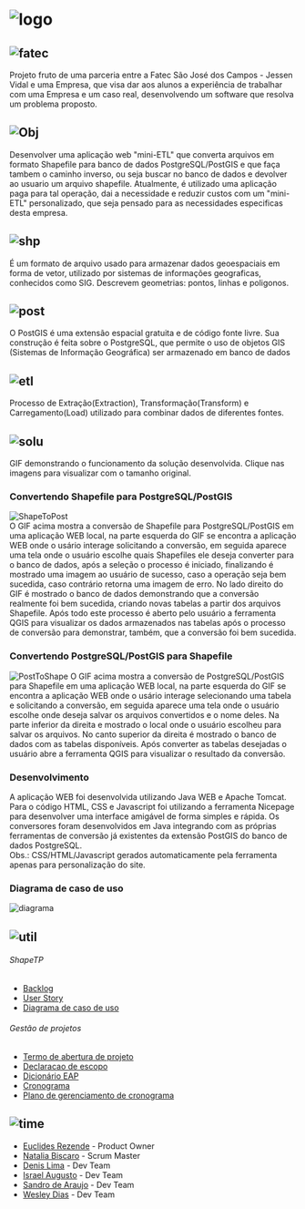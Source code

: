 # ![logo](https://github.com/WeDias/ShapeTP/blob/master/Ignorar/Img/logo.png)

## ![fatec](https://github.com/WeDias/ShapeTP/blob/master/Ignorar/Img/fatec0.png)
Projeto fruto de uma parceria entre a Fatec São José dos Campos - Jessen Vidal e uma Empresa, que visa dar aos alunos a experiência de trabalhar com uma Empresa e um caso real, desenvolvendo um software que resolva um problema proposto.

## ![Obj](https://github.com/WeDias/ShapeTP/blob/master/Ignorar/Img/Obj1.png)
Desenvolver uma aplicação web "mini-ETL" que converta arquivos em formato Shapefile para banco de dados PostgreSQL/PostGIS e que faça tambem o caminho inverso, ou seja buscar no banco de dados e devolver ao usuario um arquivo shapefile. Atualmente, é utilizado uma aplicação paga para tal operação, dai a necessidade e reduzir custos com um "mini-ETL" personalizado, que seja pensado para as necessidades especificas desta empresa.

## ![shp](https://github.com/WeDias/ShapeTP/blob/master/Ignorar/Img/shp.png)
É um formato de arquivo usado para armazenar dados geoespaciais em forma de vetor, utilizado por sistemas de informações geograficas, conhecidos como SIG. Descrevem geometrias: pontos, linhas e poligonos. 

## ![post](https://github.com/WeDias/ShapeTP/blob/master/Ignorar/Img/Post.png)
O PostGIS é uma extensão espacial gratuita e de código fonte livre. Sua construção é feita sobre o PostgreSQL, que permite o uso de objetos GIS (Sistemas de Informação Geográfica) ser armazenado em banco de dados

## ![etl](https://github.com/WeDias/ShapeTP/blob/master/Ignorar/Img/etl.png)
Processo de Extração(Extraction), Transformação(Transform) e Carregamento(Load) utilizado para combinar dados de diferentes fontes.

## ![solu](https://github.com/WeDias/ShapeTP/blob/master/Ignorar/Img/Solu.png)
GIF demonstrando o funcionamento da solução desenvolvida. Clique nas imagens para visualizar com o tamanho original.

### Convertendo Shapefile para PostgreSQL/PostGIS
![ShapeToPost](https://github.com/WeDias/ShapeTP/blob/master/Ignorar/Img/ShapeToPost.gif)  
O GIF acima mostra a conversão de Shapefile para PostgreSQL/PostGIS em uma aplicação WEB local,
na parte esquerda do GIF se encontra a aplicação WEB onde o usário interage solicitando a conversão,
em seguida aparece uma tela onde o usuário escolhe quais Shapefiles ele deseja converter para o banco de dados,
após a seleção o processo é iniciado, finalizando é mostrado uma imagem ao usuário de sucesso, caso a operação seja
bem sucedida, caso contrário retorna uma imagem de erro. No lado direito do GIF é mostrado o banco de dados demonstrando
que a conversão realmente foi bem sucedida, criando novas tabelas a partir dos arquivos Shapefile. Após todo este processo
é aberto pelo usuário a ferramenta QGIS para visualizar os dados armazenados nas tabelas após o processo de conversão para demonstrar, também,
que a conversão foi bem sucedida.

### Convertendo PostgreSQL/PostGIS para Shapefile
![PostToShape](https://github.com/WeDias/ShapeTP/blob/master/Ignorar/Img/PostToShape.gif)
O GIF acima mostra a conversão de PostgreSQL/PostGIS para Shapefile em uma aplicação WEB local,
na parte esquerda do GIF se encontra a aplicação WEB onde o usário interage selecionando uma tabela e solicitando a conversão,
em seguida aparece uma tela onde o usuário escolhe onde deseja salvar os arquivos convertidos e o nome deles. Na parte inferior da
direita e mostrado o local onde o usuário escolheu para salvar os arquivos. No canto superior da direita é mostrado o banco de dados
com as tabelas disponíveis. Após converter as tabelas desejadas o usuário abre a ferramenta QGIS para visualizar o resultado da
conversão.

### Desenvolvimento
A aplicação WEB foi desenvolvida utilizando Java WEB e Apache Tomcat. 
Para o código HTML, CSS e Javascript foi utilizando a ferramenta Nicepage
para desenvolver uma interface amigável de forma simples e rápida.
Os conversores foram desenvolvidos em Java integrando com as próprias ferramentas de conversão
já existentes da extensão PostGIS do banco de dados PostgreSQL.  
Obs.: CSS/HTML/Javascript gerados automaticamente pela ferramenta apenas para personalização do site.

### Diagrama de caso de uso
![diagrama](https://github.com/WeDias/ShapeTP/blob/master/Ignorar/Img/Diagrama%20de%20caso%20de%20uso.png)  

## ![util](https://github.com/WeDias/ShapeTP/blob/master/Ignorar/Img/Util.png)
###### ShapeTP
* [Backlog](https://github.com/WeDias/ShapeTP/blob/master/Documenta%C3%A7%C3%A3o/Backlog.pdf)
* [User Story](https://github.com/WeDias/ShapeTP/blob/master/Documenta%C3%A7%C3%A3o/User_story.pdf)
* [Diagrama de caso de uso](https://github.com/WeDias/ShapeTP/blob/master/Documenta%C3%A7%C3%A3o/Diagrama%20de%20caso%20de%20uso.pdf)  

###### Gestão de projetos
* [Termo de abertura de projeto](https://github.com/WeDias/ShapeTP/blob/master/Documenta%C3%A7%C3%A3o/TermoDeAberturaDeProjeto.pdf)
* [Declaracao de escopo](https://github.com/WeDias/ShapeTP/blob/master/Documenta%C3%A7%C3%A3o/DeclaracaoDeEscopo.pdf)
* [Dicionário EAP](https://github.com/WeDias/ShapeTP/blob/master/Documenta%C3%A7%C3%A3o/DicionarioEAP.pdf)
* [Cronograma](https://github.com/WeDias/ShapeTP/blob/master/Documenta%C3%A7%C3%A3o/Cronograma.pdf)
* [Plano de gerenciamento de cronograma](https://github.com/WeDias/ShapeTP/blob/master/Documenta%C3%A7%C3%A3o/Plano%20de%20gerenciamento%20de%20cronograma.pdf)

## ![time](https://github.com/WeDias/ShapeTP/blob/master/Ignorar/Img/time.png)
* [Euclides Rezende](https://www.linkedin.com/in/euclides-rezende-0940458/) - Product Owner
* [Natalia Biscaro](https://www.linkedin.com/in/nataliabiscaro/?originalSubdomain=br) - Scrum Master
* [Denis Lima](https://www.linkedin.com/in/denis-f-lima/) - Dev Team
* [Israel Augusto](https://github.com/IsraelAugusto0110) - Dev Team
* [Sandro de Araujo](https://github.com/shaka20100) - Dev Team
* [Wesley Dias](https://www.linkedin.com/in/wesley-dias-bba3a11b2/) - Dev Team
